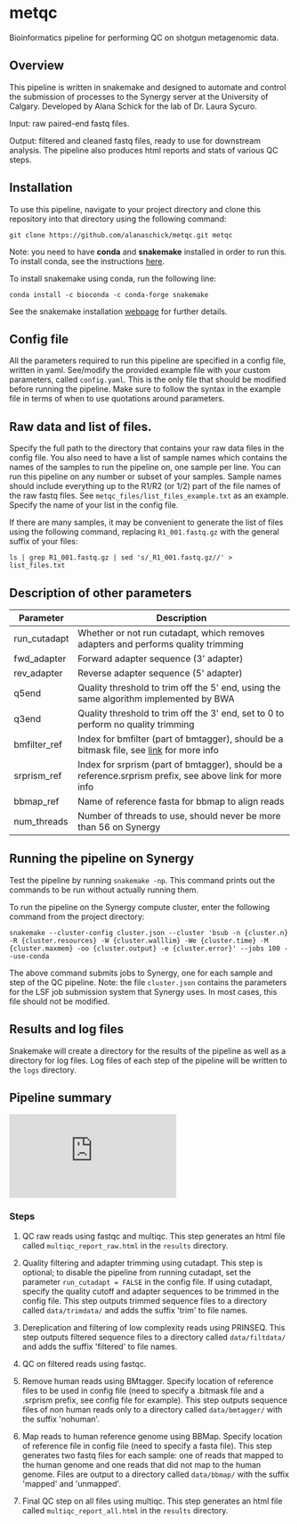 # metqc

Bioinformatics pipeline for performing QC on shotgun metagenomic data.

## Overview

This pipeline is written in snakemake and designed to automate and control the submission of processes to the Synergy server at the University of Calgary. Developed by Alana Schick for the lab of Dr. Laura Sycuro. 

Input: raw paired-end fastq files.

Output: filtered and cleaned fastq files, ready to use for downstream analysis. The pipeline also produces html reports and stats of various QC steps. 

## Installation

To use this pipeline, navigate to your project directory and clone this repository into that directory using the following command:

```
git clone https://github.com/alanaschick/metqc.git metqc
```

Note: you need to have **conda** and **snakemake** installed in order to run this. To install conda, see the instructions [here](https://github.com/ucvm/synergy/wiki). 

To install snakemake using conda, run the following line:

```
conda install -c bioconda -c conda-forge snakemake
```

See the snakemake installation [webpage](https://snakemake.readthedocs.io/en/stable/getting_started/installation.html) for further details.

## Config file

All the parameters required to run this pipeline are specified in a config file, written in yaml. See/modify the provided example file with your custom parameters, called `config.yaml`. This is the only file that should be modified before running the pipeline. Make sure to follow the syntax in the example file in terms of when to use quotations around parameters.

## Raw data and list of files.

Specify the full path to the directory that contains your raw data files in the config file. You also need to have a list of sample names which contains the names of the samples to run the pipeline on, one sample per line. You can run this pipeline on any number or subset of your samples. Sample names should include everything up to the R1/R2 (or 1/2) part of the file names of the raw fastq files. See `metqc_files/list_files_example.txt` as an example. Specify the name of your list in the config file.

If there are many samples, it may be convenient to generate the list of files using the following command, replacing `R1_001.fastq.gz` with the general suffix of your files:

```
ls | grep R1_001.fastq.gz | sed 's/_R1_001.fastq.gz//' > list_files.txt
```

## Description of other parameters
| Parameter | Description |
| -------------- | --------------- |
| run_cutadapt | Whether or not run cutadapt, which removes adapters and performs quality trimming |
| fwd_adapter | Forward adapter sequence (3' adapter) |
| rev_adapter | Reverse adapter sequence (5' adapter) |
| q5end | Quality threshold to trim off the 5' end, using the same algorithm implemented by BWA |
| q3end | Quality threshold to trim off the 3' end, set to 0 to perform no quality trimming |
| bmfilter_ref | Index for bmfilter (part of bmtagger), should be a bitmask file, see [link](https://www.westgrid.ca/support/software/bmtagger) for more info |
| srprism_ref | Index for srprism (part of bmtagger), should be a reference.srprism prefix, see above link for more info |
| bbmap_ref | Name of reference fasta for bbmap to align reads |
| num_threads | Number of threads to use, should never be more than 56 on Synergy |

## Running the pipeline on Synergy

Test the pipeline by running `snakemake -np`. This command prints out the commands to be run without actually running them. 

To run the pipeline on the Synergy compute cluster, enter the following command from the project directory:

```
snakemake --cluster-config cluster.json --cluster 'bsub -n {cluster.n} -R {cluster.resources} -W {cluster.walllim} -We {cluster.time} -M {cluster.maxmem} -oo {cluster.output} -e {cluster.error}' --jobs 100 --use-conda
```
The above command submits jobs to Synergy, one for each sample and step of the QC pipeline. Note: the file `cluster.json` contains the parameters for the LSF job submission system that Synergy uses. In most cases, this file should not be modified.

## Results and log files

Snakemake will create a directory for the results of the pipeline as well as a directory for log files. Log files of each step of the pipeline will be written to the `logs` directory.

## Pipeline summary

![alt text](https://raw.githubusercontent.com/SycuroLab/metqc/metqc_files/metqc_dag.pdf)

### Steps

1) QC raw reads using fastqc and multiqc. This step generates an html file called `multiqc_report_raw.html` in the `results` directory.

2) Quality filtering and adapter trimming using cutadapt. This step is optional; to disable the pipeline from running cutadapt, set the parameter `run_cutadapt = FALSE` in the config file. If using cutadapt, specify the quality cutoff and adapter sequences to be trimmed in the config file. This step outputs trimmed sequence files to a directory called `data/trimdata/` and adds the suffix 'trim' to file names.

3) Dereplication and filtering of low complexity reads using PRINSEQ. This step outputs filtered sequence files to a directory called `data/filtdata/` and adds the suffix 'filtered' to file names.

4) QC on filtered reads using fastqc.

5) Remove human reads using BMtagger. Specify location of reference files to be used in config file (need to specify a .bitmask file and a .srprism prefix, see config file for example). This step outputs sequence files of non human reads only to a directory called `data/bmtagger/` with the suffix 'nohuman'. 

6) Map reads to human reference genome using BBMap. Specify location of reference file in config file (need to specify a fasta file). This step generates two fastq files for each sample: one of reads that mapped to the human genome and one reads that did not map to the human genome. Files are output to a directory called `data/bbmap/` with the suffix 'mapped' and 'unmapped'. 

7) Final QC step on all files using multiqc. This step generates an html file called `multiqc_report_all.html` in the `results` directory. 


